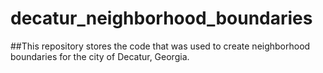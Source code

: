 # decatur_neighborhood_boundaries

##This repository stores the code that was used to create neighborhood boundaries for the city of Decatur, Georgia. 

